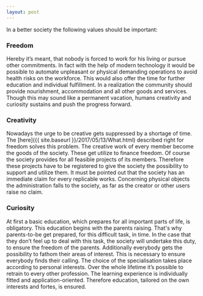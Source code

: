 ```yaml
---
layout: post
---
```


In a better society the following values should be important:

### Freedom
Hereby it’s meant, that nobody is forced to work for his living or pursue other commitments. In fact with the help of modern technology it would be possible to automate unpleasant or physical demanding operations to avoid health risks on the workforce. This would also offer the time for further education and individual fulfillment.
In a realization the community should provide nourishment, accommodation and all other goods and services.
Though this may sound like a permanent vacation, humans creativity and curiosity sustains and push the progress forward.

### Creativity
Nowadays the urge to be creative gets suppressed by a shortage of time. The [here]({{ site.baseurl }}/2017/05/13/What.html) described right for freedom solves this problem.
The creative work of every member become the goods of the society. These get utilize to finance freedom.
Of course the society provides for all feasible projects of its members. Therefore these projects have to be registered to give the society the possibility to support and utilize them.
It must be pointed out that the society has an immediate claim for every replicable works. Concerning physical objects the administration falls to the society, as far as the creator or other users raise no claim.

### Curiosity
At first a basic education, which prepares for all important parts of life, is obligatory. This education begins with the parents raising. That's why parents-to-be get prepared, for this difficult task, in time. In the case that they don’t feel up  to deal with this task, the society will undertake this duty, to ensure the freedom of the parents.
Additionally everybody gets the possibility to fathom their areas of interest. This is necessary to ensure everybody finds their calling.
The choice of the specialisation takes place according to personal interests. Over the whole lifetime it’s possible to retrain to every other profession.
The learning experience is individually fitted and application-oriented. Therefore education, tailored on the own interests and fortes, is ensured.
